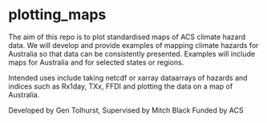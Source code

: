 # plotting_maps
The aim of this repo is to plot standardised maps of ACS climate hazard data. We will develop and provide examples of mapping climate hazards for Australia so that data can be consistently presented.
Examples will include maps for Australia and for selected states or regions. 

Intended uses include taking netcdf or xarray dataarrays of hazards and indices such as Rx1day, TXx, FFDI and plotting the data on a map of Australia. 

Developed by Gen Tolhurst, Supervised by Mitch Black
Funded by ACS
